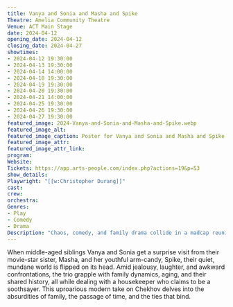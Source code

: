 ```yaml
---
title: Vanya and Sonia and Masha and Spike
Theatre: Amelia Community Theatre
Venue: ACT Main Stage
date: 2024-04-12
opening_date: 2024-04-12
closing_date: 2024-04-27
showtimes:
- 2024-04-12 19:30:00
- 2024-04-13 19:30:00
- 2024-04-14 14:00:00
- 2024-04-18 19:30:00
- 2024-04-19 19:30:00
- 2024-04-20 19:30:00
- 2024-04-21 14:00:00
- 2024-04-25 19:30:00
- 2024-04-26 19:30:00
- 2024-04-27 19:30:00
featured_image: 2024-Vanya-and-Sonia-and-Masha-and-Spike.webp
featured_image_alt: 
featured_image_caption: Poster for Vanya and Sonia and Masha and Spike
featured_image_attr: 
featured_image_attr_link: 
program:
Website: 
Tickets: https://app.arts-people.com/index.php?actions=19&p=53
show_details: 
Playwright: "[[w:Christopher Durang]]"
cast:
crew:
orchestra:
Genres:
- Play
- Comedy
- Drama
Description: "Chaos, comedy, and family drama collide in a madcap reunion filled with sibling rivalry, prophetic housekeepers, and costume parties."
---
```

When middle-aged siblings Vanya and Sonia get a surprise visit from their movie-star sister, Masha, and her youthful arm-candy, Spike, their quiet, mundane world is flipped on its head. Amid jealousy, laughter, and awkward confrontations, the trio grapple with family dynamics, aging, and their shared history, all while dealing with a housekeeper who claims to be a soothsayer. This uproarious modern take on Chekhov delves into the absurdities of family, the passage of time, and the ties that bind.
